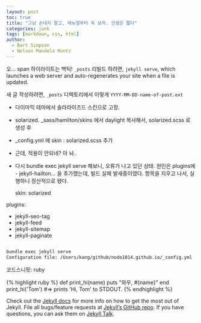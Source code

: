 ```yaml
---
layout: post
toc: true
title: "그냥 손대지 말고, 매뉴얼부터 꼭 보자. 인생은 짧다"
categories: junk
tags: [markdown, css, html]
author:
  - Bart Simpson
  - Nelson Mandela Muntz
---
```

오... span 하이라이트는 백틱! `_posts` 
리빌드 하려면, `jekyll serve`, which launches a web server and auto-regenerates your site when a file is updated.

새 글 작성하려면, `_posts` 디렉토리에서 이렇게 `YYYY-MM-DD-name-of-post.ext`
* 다이마믹 테마에서 솔라라이즈드 스킨으로 고정.
*  solarized. _sass/hamilton/skins 에서 daylight 복사해서, solarized.scss 로 생성 후
* _config.yml 에 skin : solarized.scss 추가
* 근데, 적용이 안되네? 아 놔..
* 다시 bundle exec jekyll serve 해보니, 오류가 나고 있던 상태. 원인은 plugins에 - jekyll-hailton... 을 추가했는데, 빌드 실패 발새중이였다. 항목을 지우고 나서, 실행하니 정산적으로 됐다.

  skin: solarized

plugins:
  - jekyll-seo-tag
  - jekyll-feed
  - jekyll-sitemap
  - jekyll-paginate




```bash

bundle exec jekyll serve
Configuration file: /Users/kang/github/nodo1014.github.io/_config.yml

```

코드스니핏: ruby

{% highlight ruby %}
def print_hi(name)
  puts "와우, #{name}"
end
print_hi('Tom')
#=> prints 'Hi, Tom' to STDOUT.
{% endhighlight %}

Check out the [Jekyll docs][jekyll-docs] for more info on how to get the most out of Jekyll. File all bugs/feature requests at [Jekyll’s GitHub repo][jekyll-gh]. If you have questions, you can ask them on [Jekyll Talk][jekyll-talk].

[jekyll-docs]: http://jekyllrb.com/docs/home
[jekyll-gh]:   https://github.com/jekyll/jekyll
[jekyll-talk]: https://talk.jekyllrb.com/
